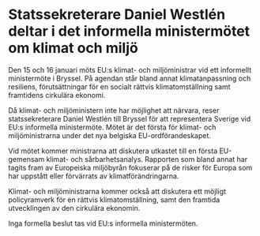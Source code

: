 # Statssekreterare Daniel Westlén deltar i det informella ministermötet om klimat och miljö

Den 15 och 16 januari möts EU:s klimat- och miljöministrar vid ett informellt ministermöte i Bryssel. På agendan står bland annat klimatanpassning och resiliens, förutsättningar för en socialt rättvis klimatomställning samt framtidens cirkulära ekonomi.

Då klimat- och miljöministern inte har möjlighet att närvara, reser statssekreterare Daniel Westlén till Bryssel för att representera Sverige vid EU:s informella ministermöte. Mötet är det första för klimat- och miljöministrarna under det nya belgiska EU-ordförandeskapet.

Vid mötet kommer ministrarna att diskutera utkastet till en första EU-gemensam klimat- och sårbarhetsanalys. Rapporten som bland annat har tagits fram av Europeiska miljöbyrån fokuserar på de risker för Europa som har uppstått eller förvärrats av klimatförändringarna.

Klimat- och miljöministrarna kommer också att diskutera ett möjligt policyramverk för en rättvis klimatomställning, samt den framtida utvecklingen av den cirkulära ekonomin.

Inga formella beslut tas vid EU:s informella ministermöten.
